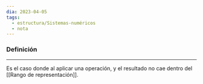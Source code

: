 ```yaml
---
dia: 2023-04-05
tags:
  - estructura/Sistemas-numéricos
  - nota
---
```

### Definición
---
Es el caso donde al aplicar una operación, y el resultado no cae dentro del [[Rango de representación]]. 